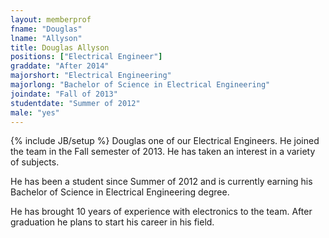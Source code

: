```yaml
---
layout: memberprof
fname: "Douglas"
lname: "Allyson"
title: Douglas Allyson
positions: ["Electrical Engineer"]
graddate: "After 2014"
majorshort: "Electrical Engineering"
majorlong: "Bachelor of Science in Electrical Engineering"
joindate: "Fall of 2013"
studentdate: "Summer of 2012"
male: "yes"
---
```

{% include JB/setup %}
Douglas one of our Electrical Engineers. He joined the team in the Fall semester of 2013. He has taken an interest in a variety of subjects.

He has been a student since Summer of 2012 and is currently earning his Bachelor of Science in Electrical Engineering degree.

He has brought 10 years of experience with electronics to the team. After graduation he plans to start his career in his field.
